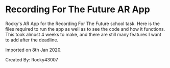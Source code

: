 # Recording For The Future AR App
Rocky's AR App for the Recording For The Future school task. Here is the files required to run the app as well as to see the code and how it functions. This took almost 4 weeks to make, and there are still many features I want to add after the deadline.

Imported on 8th Jan 2020.

Created By: Rocky43007
